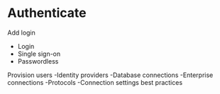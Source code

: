 # Authenticate

Add login
- Login
- Single sign-on
- Passwordless

Provision users
-Identity providers
-Database connections
-Enterprise connections
-Protocols
-Connection settings best practices
